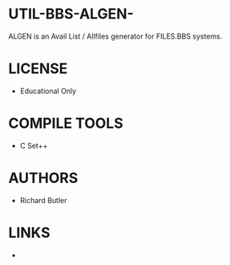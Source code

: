 UTIL-BBS-ALGEN-
===============

ALGEN is an Avail List / Allfiles generator for FILES.BBS systems.

LICENSE
===============
* Educational Only

COMPILE TOOLS
===============
* C Set++
 
AUTHORS
===============
* Richard Butler

LINKS
===============
* 


